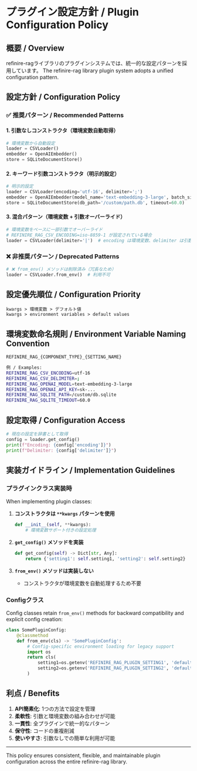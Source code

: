 # プラグイン設定方針 / Plugin Configuration Policy

## 概要 / Overview

refinire-ragライブラリのプラグインシステムでは、統一的な設定パターンを採用しています。
The refinire-rag library plugin system adopts a unified configuration pattern.

## 設定方針 / Configuration Policy

### ✅ 推奨パターン / Recommended Patterns

#### 1. 引数なしコンストラクタ（環境変数自動取得）
```python
# 環境変数から自動設定
loader = CSVLoader()
embedder = OpenAIEmbedder()
store = SQLiteDocumentStore()
```

#### 2. キーワード引数コンストラクタ（明示的設定）
```python
# 明示的設定
loader = CSVLoader(encoding='utf-16', delimiter=';')
embedder = OpenAIEmbedder(model_name='text-embedding-3-large', batch_size=50)
store = SQLiteDocumentStore(db_path='/custom/path.db', timeout=60.0)
```

#### 3. 混合パターン（環境変数 + 引数オーバーライド）
```python
# 環境変数をベースに一部引数でオーバーライド
# REFINIRE_RAG_CSV_ENCODING=iso-8859-1 が設定されている場合
loader = CSVLoader(delimiter='|')  # encoding は環境変数、delimiter は引数
```

### ❌ 非推奨パターン / Deprecated Patterns

```python
# ❌ from_env() メソッドは削除済み（冗長なため）
loader = CSVLoader.from_env()  # 利用不可
```

## 設定優先順位 / Configuration Priority

```
kwargs > 環境変数 > デフォルト値
kwargs > environment variables > default values
```

## 環境変数命名規則 / Environment Variable Naming Convention

```bash
REFINIRE_RAG_{COMPONENT_TYPE}_{SETTING_NAME}

例 / Examples:
REFINIRE_RAG_CSV_ENCODING=utf-16
REFINIRE_RAG_CSV_DELIMITER=;
REFINIRE_RAG_OPENAI_MODEL=text-embedding-3-large
REFINIRE_RAG_OPENAI_API_KEY=sk-...
REFINIRE_RAG_SQLITE_PATH=/custom/db.sqlite
REFINIRE_RAG_SQLITE_TIMEOUT=60.0
```

## 設定取得 / Configuration Access

```python
# 現在の設定を辞書として取得
config = loader.get_config()
print(f"Encoding: {config['encoding']}")
print(f"Delimiter: {config['delimiter']}")
```

## 実装ガイドライン / Implementation Guidelines

### プラグインクラス実装時
When implementing plugin classes:

1. **コンストラクタは `**kwargs` パターンを使用**
   ```python
   def __init__(self, **kwargs):
       # 環境変数サポート付きの設定処理
   ```

2. **`get_config()` メソッドを実装**
   ```python
   def get_config(self) -> Dict[str, Any]:
       return {'setting1': self.setting1, 'setting2': self.setting2}
   ```

3. **`from_env()` メソッドは実装しない**
   - コンストラクタが環境変数を自動処理するため不要

### Configクラス
Config classes retain `from_env()` methods for backward compatibility and explicit config creation:

```python
class SomePluginConfig:
    @classmethod
    def from_env(cls) -> 'SomePluginConfig':
        # Config-specific environment loading for legacy support
        import os
        return cls(
            setting1=os.getenv('REFINIRE_RAG_PLUGIN_SETTING1', 'default'),
            setting2=os.getenv('REFINIRE_RAG_PLUGIN_SETTING2', 'default')
        )
```


## 利点 / Benefits

1. **API簡素化**: 1つの方法で設定を管理
2. **柔軟性**: 引数と環境変数の組み合わせが可能
3. **一貫性**: 全プラグインで統一的なパターン
4. **保守性**: コードの重複削減
5. **使いやすさ**: 引数なしでの簡単な利用が可能

---

This policy ensures consistent, flexible, and maintainable plugin configuration across the entire refinire-rag library.